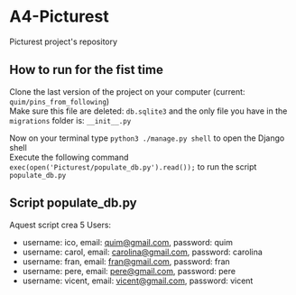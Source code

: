 # A4-Picturest
Picturest project's repository

## How to run for the fist time
Clone the last version of the project on your computer (current: `quim/pins_from_following`)  
Make sure this file are deleted: `db.sqlite3` and the only file you have in the `migrations` folder is: ` __init__.py `  

Now on your terminal type `python3 ./manage.py shell` to open the Django shell  
Execute the following command `exec(open('Picturest/populate_db.py').read());` to run the script `populate_db.py`

## Script populate_db.py
Aquest script crea 5 Users:  
- username: ico, email: quim@gmail.com, password: quim  
- username: carol, email:  carolina@gmail.com, password: carolina  
- username: fran, email: fran@gmail.com, password: fran  
- username: pere, email: pere@gmail.com, password: pere  
- username: vicent, email: vicent@gmail.com, password: vicent  





